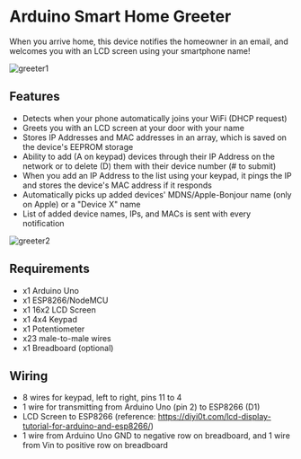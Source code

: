 ﻿# Arduino Smart Home Greeter

When you arrive home, this device notifies the homeowner in an email, and welcomes you with an LCD screen using your smartphone name!

![greeter1](https://user-images.githubusercontent.com/76597978/173166222-d133ffe8-bd42-457f-a474-7c16354fc2a8.jpg)

## Features
 - Detects when your phone automatically joins your WiFi (DHCP request)
 - Greets you with an LCD screen at your door with your name
 - Stores IP Addresses and MAC addresses in an array, which is saved on the device's EEPROM storage
 - Ability to add (A on keypad) devices through their IP Address on the network or to delete (D) them with their device number (# to submit)
 - When you add an IP Address to the list using your keypad, it pings the IP and stores the device's MAC address if it responds
 - Automatically picks up added devices' MDNS/Apple-Bonjour name (only on Apple) or a "Device X" name
 - List of added device names, IPs, and MACs is sent with every notification


![greeter2](https://user-images.githubusercontent.com/76597978/173166241-d3d8eba8-d2a7-4b16-9951-e1c9a6f12070.jpg)

## Requirements
- x1 Arduino Uno
- x1 ESP8266/NodeMCU
- x1 16x2 LCD Screen
- x1 4x4 Keypad
- x1 Potentiometer
- x23 male-to-male wires
- x1 Breadboard (optional)

## Wiring
- 8 wires for keypad, left to right, pins 11 to 4
- 1 wire for transmitting from Arduino Uno (pin 2) to ESP8266 (D1)
- LCD Screen to ESP8266 (reference: https://diyi0t.com/lcd-display-tutorial-for-arduino-and-esp8266/)
- 1 wire from Arduino Uno GND to negative row on breadboard, and 1 wire from Vin to positive row on breadboard
